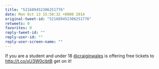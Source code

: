 ```yaml
---
title: "521689452306251776"
date: Mon Oct 13 15:50:32 +0000 2014
original-tweet-id: "521689452306251776"
retweets: 0
favorites: 0
reply-tweet-id: ""
reply-user-id: ""
reply-user-screen-name: ""
---
```

If you are a student and under 18 <a href="https://twitter.com/craiginwales">@craiginwales</a> is offering free tickets to http://t.co/xU3W0cibtB get on it!
